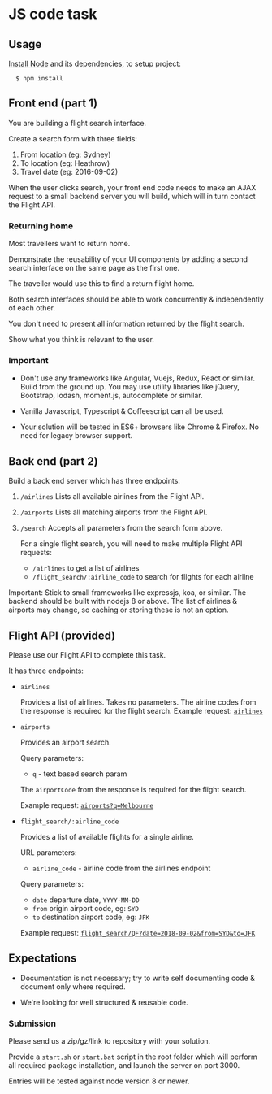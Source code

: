 # JS code task

## Usage

[Install Node][Install Node] and its dependencies, to setup project:

```console
  $ npm install
```

<!-- References -->
[Install Node]: https://nodejs.org/en/download/ "Download | Node.js"

## Front end (part 1)

You are building a flight search interface.

Create a search form with three fields:

 1. From location (eg: Sydney)
 2. To location (eg: Heathrow)
 3. Travel date (eg: 2016-09-02)

When the user clicks search, your front end code needs to make an AJAX request
to a small backend server you will build, which will in turn contact the Flight
API.

### Returning home

Most travellers want to return home.

Demonstrate the reusability of your UI components by adding a second search
interface on the same page as the first one.

The traveller would use this to find a return flight home.

Both search interfaces should be able to work concurrently & independently of
each other.

You don't need to present all information returned by the flight search.

Show what you think is relevant to the user.

### Important
- Don't use any frameworks like Angular, Vuejs, Redux, React or similar. Build
  from the ground up.
  You may use utility libraries like jQuery, Bootstrap, lodash, moment.js,
  autocomplete or similar.

- Vanilla Javascript, Typescript & Coffeescript can all be used.

- Your solution will be tested in ES6+ browsers like Chrome & Firefox. No need
  for legacy browser support.

## Back end (part 2)

Build a back end server which has three endpoints:

 1. `/airlines`
    Lists all available airlines from the Flight API.

 2. `/airports`
    Lists all matching airports from the Flight API.

 3. `/search`
    Accepts all parameters from the search form above.

    For a single flight search, you will need to make multiple Flight API
    requests:

    + `/airlines` to get a list of airlines
    + `/flight_search/:airline_code` to search for flights for each airline

Important:
  Stick to small frameworks like expressjs, koa, or similar.
  The backend should be built with nodejs 8 or above.
  The list of airlines & airports may change, so caching or storing these is not
  an option.

## Flight API (provided)

Please use our Flight API to complete this task.

It has three endpoints:

- `airlines`

  Provides a list of airlines. Takes no parameters.
  The airline codes from the response is required for the flight search.
  Example request: [`airlines`](http://node.locomote.com/code-task/airlines)


- `airports`

  Provides an airport search.

  Query parameters:
  + `q` - text based search param

  The `airportCode` from the response is required for the flight search.

  Example request: [`airports?q=Melbourne`](http://node.locomote.com/code-task/airports?q=Melbourne)


- `flight_search/:airline_code`

  Provides a list of available flights for a single airline.

  URL parameters:
  + `airline_code` - airline code from the airlines endpoint

  Query parameters:
  + `date` departure date, `YYYY-MM-DD`
  + `from` origin airport code, eg: `SYD`
  + `to` destination airport code, eg: `JFK`

  Example request:
  [`flight_search/QF?date=2018-09-02&from=SYD&to=JFK`](http://node.locomote.com/code-task/flight_search/QF?date=2018-09-02&from=SYD&to=JFK)

## Expectations

- Documentation is not necessary; try to write self documenting code & document
  only where required.

- We're looking for well structured & reusable code.

### Submission

Please send us a zip/gz/link to repository with your solution.

Provide a `start.sh` or `start.bat` script in the root folder which will perform
all required package installation, and launch the server on port 3000.

Entries will be tested against node version 8 or newer.
